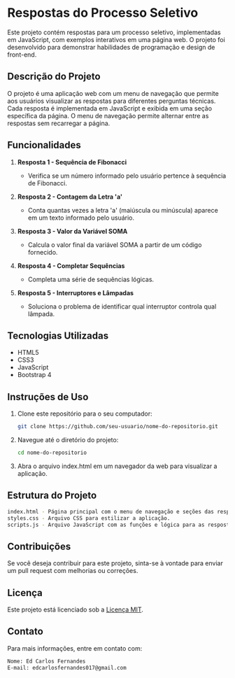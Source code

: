 # Respostas do Processo Seletivo

Este projeto contém respostas para um processo seletivo, implementadas em JavaScript, com exemplos interativos em uma página web. O projeto foi desenvolvido para demonstrar habilidades de programação e design de front-end.

## Descrição do Projeto

O projeto é uma aplicação web com um menu de navegação que permite aos usuários visualizar as respostas para diferentes perguntas técnicas. Cada resposta é implementada em JavaScript e exibida em uma seção específica da página. O menu de navegação permite alternar entre as respostas sem recarregar a página.

## Funcionalidades

1. **Resposta 1 - Sequência de Fibonacci**
   - Verifica se um número informado pelo usuário pertence à sequência de Fibonacci.

2. **Resposta 2 - Contagem da Letra 'a'**
   - Conta quantas vezes a letra 'a' (maiúscula ou minúscula) aparece em um texto informado pelo usuário.

3. **Resposta 3 - Valor da Variável SOMA**
   - Calcula o valor final da variável SOMA a partir de um código fornecido.

4. **Resposta 4 - Completar Sequências**
   - Completa uma série de sequências lógicas.

5. **Resposta 5 - Interruptores e Lâmpadas**
   - Soluciona o problema de identificar qual interruptor controla qual lâmpada.

## Tecnologias Utilizadas

- HTML5
- CSS3
- JavaScript
- Bootstrap 4

## Instruções de Uso

1. Clone este repositório para o seu computador:
   ```bash
   git clone https://github.com/seu-usuario/nome-do-repositorio.git
   
2. Navegue até o diretório do projeto:
   ```bash
   cd nome-do-repositorio

3. Abra o arquivo index.html em um navegador da web para visualizar a aplicação.

## Estrutura do Projeto
```bash
index.html - Página principal com o menu de navegação e seções das respostas.
styles.css - Arquivo CSS para estilizar a aplicação.
scripts.js - Arquivo JavaScript com as funções e lógica para as respostas.
````

## Contribuições
Se você deseja contribuir para este projeto, sinta-se à vontade para enviar um pull request com melhorias ou correções.

## Licença
Este projeto está licenciado sob a [Licença MIT](LICENSE.txt).

## Contato
Para mais informações, entre em contato com:
```bash
Nome: Ed Carlos Fernandes
E-mail: edcarlosfernandes017@gmail.com
